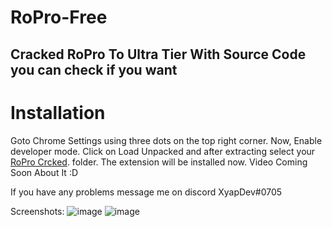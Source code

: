 # RoPro-Free

## Cracked RoPro To Ultra Tier With Source Code you can check if you want

# Installation
Goto Chrome Settings using three dots on the top right corner.
Now, Enable developer mode.
Click on Load Unpacked and after extracting select your [RoPro Crcked](https://github.com/XyapDev/RoPro-Free/archive/refs/heads/main.zip). folder.
The extension will be installed now. 
Video Coming Soon About It :D

If you have any problems message me on discord XyapDev#0705


Screenshots:
![image](https://user-images.githubusercontent.com/99596517/182232717-9c5a7782-6185-48dd-bb6a-157598aa59a0.png)
![image](https://user-images.githubusercontent.com/99596517/182232884-094192e8-f40e-4090-9a10-cac4fb90d1ec.png)



